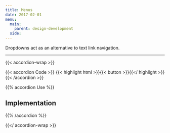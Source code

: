 ```yaml
---
title: Menus
date: 2017-02-01
menu:
  main:
    parent: design-development
  side:
---
```


Dropdowns act as an alternative to text link navigation.

---

{{< accordion-wrap >}}

{{< accordion Code >}}
  {{< highlight html >}}{{< button >}}{{</ highlight >}}
{{< /accordion >}}

{{% accordion Use %}}
## Implementation
{{% /accordion %}}

{{</ accordion-wrap >}}
